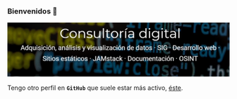 ### Bienvenidos 👋

[![Joanh](img/joanh.png)](https://joanh.netlify.app/)

Tengo otro perfil en **`GitHub`** que suele estar más activo, [éste](https://github.com/Eclectikus).